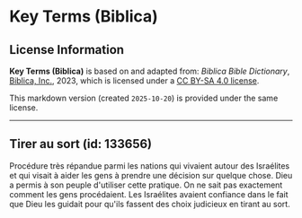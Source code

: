 # Key Terms (Biblica)

## License Information

**Key Terms (Biblica)** is based on and adapted from: _Biblica Bible Dictionary_, [Biblica, Inc.](https://www.biblica.com/), 2023, which is licensed under a [CC BY-SA 4.0 license](https://creativecommons.org/licenses/by-sa/4.0/legalcode.en).

This markdown version (created `2025-10-20`) is provided under the same license.



--------------------------------

## Tirer au sort (id: 133656)

Procédure très répandue parmi les nations qui vivaient autour des Israélites et qui visait à aider les gens à prendre une décision sur quelque chose. Dieu a permis à son peuple d'utiliser cette pratique. On ne sait pas exactement comment les gens procédaient. Les Israélites avaient confiance dans le fait que Dieu les guidait pour qu'ils fassent des choix judicieux en tirant au sort.


